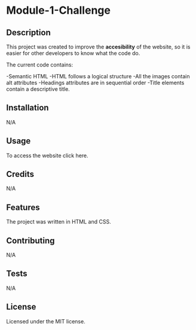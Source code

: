 # Module-1-Challenge

## Description

This project was created to improve the **accesibility** of the website, so it is easier for other developers to know what the code do.

The current code contains:

-Semantic HTML
-HTML follows a logical structure
-All the images contain alt attributes
-Headings attributes are in sequential order
-Title elements contain a descriptive title.

## Installation

N/A

## Usage

To access the website click here.

## Credits

N/A

## Features

The project was written in HTML and CSS.

## Contributing

N/A

## Tests

N/A

## License

Licensed under the MIT license.
